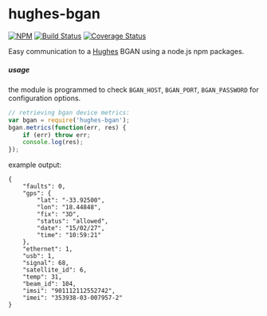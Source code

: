 
# hughes-bgan

[![NPM](https://nodei.co/npm/hughes-bgan.png?mini=true)](https://nodei.co/npm/hughes-bgan/)
[![Build Status](https://travis-ci.org/io-digital/hughes-bgan.svg)](https://travis-ci.org/io-digital/hughes-bgan)
[![Coverage Status](https://coveralls.io/repos/io-digital/hughes-bgan/badge.svg)](https://coveralls.io/r/io-digital/hughes-bgan)

Easy communication to a [Hughes](http://www.hughes.com/) BGAN using a node.js npm packages.

##### usage

the module is programmed to check `BGAN_HOST`, `BGAN_PORT`, `BGAN_PASSWORD` for configuration options.

```javascript
// retrieving bgan device metrics:
var bgan = require('hughes-bgan');
bgan.metrics(function(err, res) {
    if (err) throw err;
    console.log(res);
});
```

example output:

```
{
    "faults": 0,
    "gps": {
        "lat": "-33.92500",
        "lon": "18.44848",
        "fix": "3D",
        "status": "allowed",
        "date": "15/02/27",
        "time": "10:59:21"
    },
    "ethernet": 1,
    "usb": 1,
    "signal": 68,
    "satellite_id": 6,
    "temp": 31,
    "beam_id": 104,
    "imsi": "901112112552742",
    "imei": "353938-03-007957-2"
}
```
